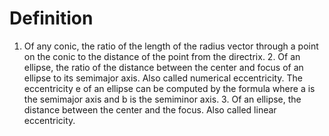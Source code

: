 # Definition

1.  Of any conic, the ratio of the length of the radius vector through a
    point on the conic to the distance of the point from the
    directrix. 2. Of an ellipse, the ratio of the distance between the
    center and focus of an ellipse to its semimajor axis. Also called
    numerical eccentricity. The eccentricity e of an ellipse can be
    computed by the formula where a is the semimajor axis and b is the
    semiminor axis. 3. Of an ellipse, the distance between the center
    and the focus. Also called linear eccentricity.
